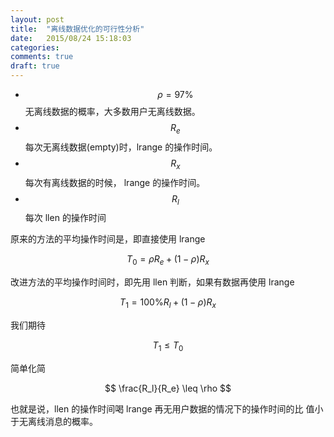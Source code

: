 ```yaml
---
layout: post
title:  "离线数据优化的可行性分析"
date:   2015/08/24 15:18:03
categories:
comments: true
draft: true
---
```



 - $$ \rho = 97\% $$ 无离线数据的概率，大多数用户无离线数据。
 - $$ R_e $$ 每次无离线数据(empty)时，lrange 的操作时间。
 - $$ R_x $$ 每次有离线数据的时候， lrange 的操作时间。
 - $$ R_l $$ 每次 llen 的操作时间

原来的方法的平均操作时间是，即直接使用 lrange

$$
T_0 = \rho R_e + ( 1 - \rho ) R_x
$$

改进方法的平均操作时间时，即先用 llen 判断，如果有数据再使用 lrange

$$
T_1 = 100\%  R_l + ( 1 - \rho ) R_x
$$

我们期待

$$
T_1 \leq T_0
$$

简单化简

$$
\frac{R_l}{R_e} \leq \rho
$$

也就是说，llen 的操作时间喝 lrange 再无用户数据的情况下的操作时间的比
值小于无离线消息的概率。
